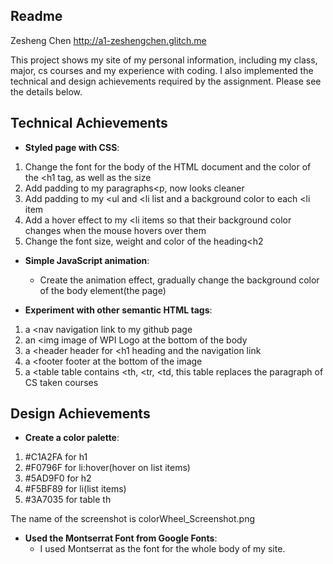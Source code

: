 Readme
---

Zesheng Chen
http://a1-zeshengchen.glitch.me

This project shows my site of my personal information, including my class, major, cs courses and my experience with coding.
I also implemented the technical and design achievements required by the assignment. Please see the details below.

## Technical Achievements
- **Styled page with CSS**:
1. Change the font for the body of the HTML document and the color of the <h1 tag, as well as the size
2. Add padding to my paragraphs<p, now looks cleaner
3. Add padding to my <ul and <li list and a background color to each <li item
4. Add a hover effect to my <li items so that their background color changes
   when the mouse hovers over them
5. Change the font size, weight and color of the heading<h2

- **Simple JavaScript animation**:
  - Create the animation effect, gradually change the background color of the body element(the page)

    
- **Experiment with other semantic HTML tags**:
1. a <nav navigation link to my github page
2. an <img image of WPI Logo at the bottom of the body
3. a <header header for <h1 heading and the navigation link
4. a <footer footer at the bottom of the image
5. a <table table contains <th, <tr, <td, this table replaces the paragraph of CS taken courses

## Design Achievements
- **Create a color palette**:
1. #C1A2FA for h1
2. #F0796F for li:hover(hover on list items)
3. #5AD9F0 for h2
4. #F5BF89 for li(list items)
5. #3A7035 for table th

The name of the screenshot is colorWheel_Screenshot.png


- **Used the Montserrat Font from Google Fonts**: 
  - I used Montserrat as the font for the whole body of my site.
